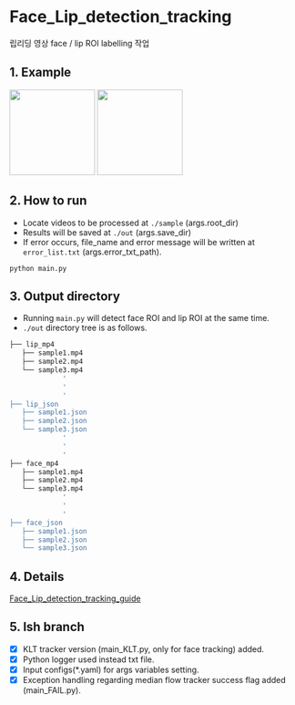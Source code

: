 # Face_Lip_detection_tracking
립리딩 영상 face / lip ROI labelling 작업


## 1. Example

<img src="https://user-images.githubusercontent.com/77431192/179312614-04b450a5-ab56-4310-bed6-d2650aba0dae.gif" width="150" height="150"/> <img src="https://user-images.githubusercontent.com/77431192/179313748-81a83727-a739-4753-964f-8c4701dfd210.gif" width="150" height="150"/>

## 2. How to run
* Locate videos to be processed at `./sample` (args.root_dir)
* Results will be saved at `./out` (args.save_dir)
* If error occurs, file_name and error message will be written at `error_list.txt` (args.error_txt_path). 
~~~
python main.py
~~~

## 3. Output directory
* Running `main.py` will detect face ROI and lip ROI at the same time.  
* `./out` directory tree is as follows. 

```bash
├── lip_mp4
   ├── sample1.mp4
   ├── sample2.mp4
   └── sample3.mp4
             '
             '  
             '
├── lip_json
   ├── sample1.json
   ├── sample2.json
   └── sample3.json
             '
             '  
             '
├── face_mp4
   ├── sample1.mp4
   ├── sample2.mp4
   └── sample3.mp4
             '
             '  
             '
├── face_json
   ├── sample1.json
   ├── sample2.json
   └── sample3.json

```

## 4. Details
[Face_Lip_detection_tracking_guide](https://pollen-cardboard-eef.notion.site/Face_Lip_detection_tracking_guide-c4a59f4e3f1246b5b5c934942e7ccd42)

## 5. lsh branch
- [x] KLT tracker version (main_KLT.py, only for face tracking) added.
- [x] Python logger used instead txt file.
- [x] Input configs(*.yaml) for args variables setting.
- [x] Exception handling regarding median flow tracker success flag added (main_FAIL.py).
